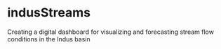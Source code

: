 # indusStreams
Creating a digital dashboard for visualizing and forecasting stream flow conditions in the Indus basin 

